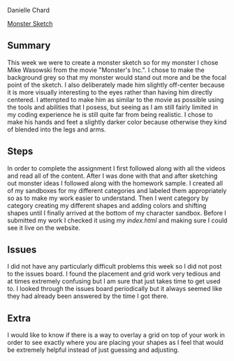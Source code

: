 Danielle Chard

[Monster Sketch](https://daniellechard.github.io/120-work/hw-4/empty-example/)

## **Summary**
This week we were to create a monster sketch so for my monster I chose Mike Wasowski from the movie "Monster's Inc.". I chose to make the background grey so that my monster would stand out more and be the focal point of the sketch. I also deliberately made him slightly off-center because it is more visually interesting to the eyes rather than having him directly centered. I attempted to make him as similar to the movie as possible using the tools and abilities that I posess, but seeing as I am still fairly limited in my coding experience he is still quite far from being realistic. I chose to make his hands and feet a slightly darker color because otherwise they kind of blended into the legs and arms.

## **Steps**
In order to complete the assignment I first followed along with all the videos and read all of the content. After I was done with that and after sketching out monster ideas I followed along with the homework sample. I created all of my sandboxes for my different categories and labeled them appropriately so as to make my work easier to understand. Then I went category by category creating my different shapes and adding colors and shifting shapes until I finally arrived at the bottom of my character sandbox. Before I submitted my work I checked it using my *index.html* and making sure I could see it live on the website.

## **Issues**
I did not have any particularly difficult problems this week so I did not post to the issues board. I found the placement and grid work very tedious and at times extremely confusing but I am sure that just takes time to get used to. I looked through the issues board periodically but it always seemed like they had already been answered by the time I got there.

## **Extra**
I would like to know if there is a way to overlay a grid on top of your work in order to see exactly where you are placing your shapes as I feel that would be extremely helpful instead of just guessing and adjusting.
